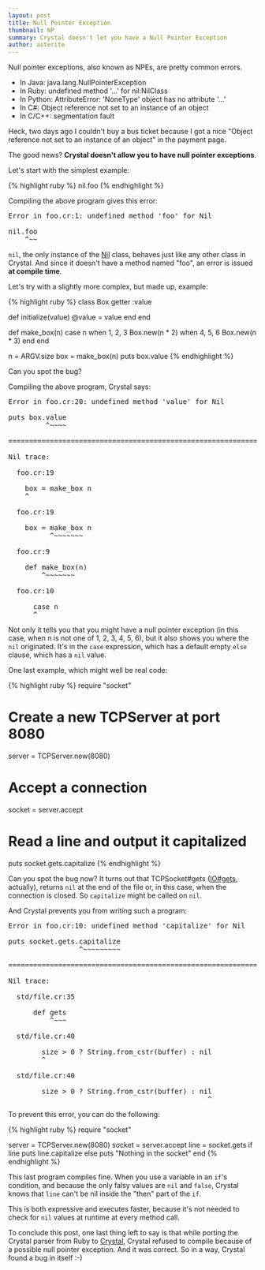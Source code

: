 ```yaml
---
layout: post
title: Null Pointer Exception
thumbnail: NP
summary: Crystal doesn't let you have a Null Pointer Exception
author: asterite
---
```


Null pointer exceptions, also known as NPEs, are pretty common errors.

<ul class="goals">
  <li>In Java: java.lang.NullPointerException</li>
  <li>In Ruby: undefined method '...' for nil:NilClass</li>
  <li>In Python: AttributeError: 'NoneType' object has no attribute '...'</li>
  <li>In C#: Object reference not set to an instance of an object</li>
  <li>In C/C++: segmentation fault</li>
</ul>

Heck, two days ago I couldn't buy a bus ticket because I got a nice "Object reference not set to an instance of an object" in the payment page.

The good news? **Crystal doesn't allow you to have null pointer exceptions**.

Let's start with the simplest example:

{% highlight ruby %}
nil.foo
{% endhighlight %}

Compiling the above program gives this error:

<pre class="code">
Error in foo.cr:1: undefined method 'foo' for Nil

nil.foo
    ^~~
</pre>

`nil`, the only instance of the [Nil](https://github.com/manastech/crystal/blob/master/src/nil.cr) class, behaves just like any other class in Crystal.
And since it doesn't have a method named "foo", an error is issued **at compile time**.

Let's try with a slightly more complex, but made up, example:

{% highlight ruby %}
class Box
  getter :value

  def initialize(value)
    @value = value
  end
end

def make_box(n)
  case n
  when 1, 2, 3
    Box.new(n * 2)
  when 4, 5, 6
    Box.new(n * 3)
  end
end

n = ARGV.size
box = make_box(n)
puts box.value
{% endhighlight %}

Can you spot the bug?

Compiling the above program, Crystal says:

<pre class="code">
Error in foo.cr:20: undefined method 'value' for Nil

puts box.value
         ^~~~~

================================================================================

Nil trace:

  foo.cr:19

    box = make_box n
    ^

  foo.cr:19

    box = make_box n
          ^~~~~~~~

  foo.cr:9

    def make_box(n)
        ^~~~~~~~

  foo.cr:10

      case n
      ^
</pre>

Not only it tells you that you might have a null pointer exception (in this case, when n is not one of 1, 2, 3, 4, 5, 6),
but it also shows you where the `nil` originated. It's in the `case` expression, which has a default empty `else` clause, which has a `nil` value.

One last example, which might well be real code:

{% highlight ruby %}
require "socket"

# Create a new TCPServer at port 8080
server = TCPServer.new(8080)

# Accept a connection
socket = server.accept

# Read a line and output it capitalized
puts socket.gets.capitalize
{% endhighlight %}

Can you spot the bug now? It turns out that TCPSocket#gets
([IO#gets](https://github.com/manastech/crystal/blob/master/src/io.cr#L52), actually),
returns `nil` at the end of the file or, in this case, when the connection is closed.
So `capitalize` might be called on `nil`.

And Crystal prevents you from writing such a program:

<pre class="code">
Error in foo.cr:10: undefined method 'capitalize' for Nil

puts socket.gets.capitalize
                 ^~~~~~~~~~

================================================================================

Nil trace:

  std/file.cr:35

      def gets
          ^~~~

  std/file.cr:40

        size > 0 ? String.from_cstr(buffer) : nil
        ^

  std/file.cr:40

        size > 0 ? String.from_cstr(buffer) : nil
                                                ^
</pre>

To prevent this error, you can do the following:

{% highlight ruby %}
require "socket"

server = TCPServer.new(8080)
socket = server.accept
line = socket.gets
if line
  puts line.capitalize
else
  puts "Nothing in the socket"
end
{% endhighlight %}

This last program compiles fine. When you use a variable in an `if`'s condition, and because the only
falsy values are `nil` and `false`, Crystal knows that `line` can't be nil inside the "then" part of the `if`.

This is both expressive and executes faster, because it's not needed to check for `nil` values at runtime at every method call.

To conclude this post, one last thing left to say is that while porting the Crystal parser from
Ruby to
[Crystal](https://github.com/manastech/crystal/blob/master/src/compiler/crystal/parser.cr), Crystal refused to compile
because of a possible null pointer exception. And it was correct. So in a way, Crystal found a bug in itself :-)
